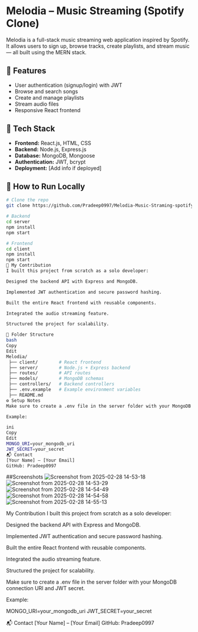 # Melodia – Music Streaming (Spotify Clone)

Melodia is a full-stack music streaming web application inspired by Spotify.  
It allows users to sign up, browse tracks, create playlists, and stream music — all built using the MERN stack.

## 🎯 Features

- User authentication (signup/login) with JWT
- Browse and search songs
- Create and manage playlists
- Stream audio files
- Responsive React frontend

## 🧩 Tech Stack

- **Frontend:** React.js, HTML, CSS
- **Backend:** Node.js, Express.js
- **Database:** MongoDB, Mongoose
- **Authentication:** JWT, bcrypt
- **Deployment:** [Add info if deployed]

## 🚀 How to Run Locally

```bash
# Clone the repo
git clone https://github.com/Pradeep0997/Melodia-Music-Straming-spotify.git

# Backend
cd server
npm install
npm start

# Frontend
cd client
npm install
npm start
👤 My Contribution
I built this project from scratch as a solo developer:

Designed the backend API with Express and MongoDB.

Implemented JWT authentication and secure password hashing.

Built the entire React frontend with reusable components.

Integrated the audio streaming feature.

Structured the project for scalability.

📂 Folder Structure
bash
Copy
Edit
Melodia/
 ├── client/        # React frontend
 ├── server/        # Node.js + Express backend
 ├── routes/        # API routes
 ├── models/        # MongoDB schemas
 ├── controllers/   # Backend controllers
 ├── .env.example   # Example environment variables
 ├── README.md
⚙️ Setup Notes
Make sure to create a .env file in the server folder with your MongoDB connection URI and JWT secret.

Example:

ini
Copy
Edit
MONGO_URI=your_mongodb_uri
JWT_SECRET=your_secret
📬 Contact
[Your Name] – [Your Email]
GitHub: Pradeep0997
```
##Screenshots
![Screenshot from 2025-02-28 14-53-18](https://github.com/user-attachments/assets/c3df4407-0019-440f-87d3-f475e79f2303)
![Screenshot from 2025-02-28 14-53-29](https://github.com/user-attachments/assets/f0fed30a-7d76-481d-886c-88cdc78fddb5)
![Screenshot from 2025-02-28 14-54-49](https://github.com/user-attachments/assets/8f441b38-4bb3-457f-933c-1cc2aeca38ca)
![Screenshot from 2025-02-28 14-54-58](https://github.com/user-attachments/assets/4275bf67-8476-4e16-a5d5-9dfed1e93166)
![Screenshot from 2025-02-28 14-55-13](https://github.com/user-attachments/assets/6aeb8449-8601-4ccf-84d5-4c587530d432)

 My Contribution
I built this project from scratch as a solo developer:

Designed the backend API with Express and MongoDB.

Implemented JWT authentication and secure password hashing.

Built the entire React frontend with reusable components.

Integrated the audio streaming feature.

Structured the project for scalability.



Make sure to create a .env file in the server folder with your MongoDB connection URI and JWT secret.

Example:

MONGO_URI=your_mongodb_uri
JWT_SECRET=your_secret


📬 Contact
[Your Name] – [Your Email]
GitHub: Pradeep0997

